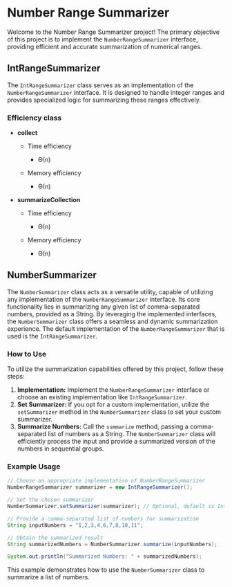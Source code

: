 # Number Range Summarizer

Welcome to the Number Range Summarizer project! The primary objective of this project is to implement the `NumberRangeSummarizer` interface, providing efficient and accurate summarization of numerical ranges.

## IntRangeSummarizer

The `IntRangeSummarizer` class serves as an implementation of the `NumberRangeSummarizer` interface. It is designed to handle integer ranges and provides specialized logic for summarizing these ranges effectively.

### Efficiency class

* __collect__
   * Time efficiency
      * &Theta;(n)

   * Memory efficiency
      * &Theta;(n)

* __summarizeCollection__
   * Time efficiency
      * &Theta;(n)

   * Memory efficiency
      * &Theta;(n)

## NumberSummarizer

The `NumberSummarizer` class acts as a versatile utility, capable of utilizing any implementation of the `NumberRangeSummarizer` interface. Its core functionality lies in summarizing any given list of comma-separated numbers, provided as a String. By leveraging the implemented interfaces, the `NumberSummarizer` class offers a seamless and dynamic summarization experience. The default implementation of the `NumberRangeSummarizer` that is used is the `IntRangeSummarizer`.

### How to Use

To utilize the summarization capabilities offered by this project, follow these steps:

1. **Implementation:** Implement the `NumberRangeSummarizer` interface or choose an existing implementation like `IntRangeSummarizer`.
2. **Set Summarizer:** If you opt for a custom implementation, utilize the `setSummarizer` method in the `NumberSummarizer` class to set your custom summarizer.
3. **Summarize Numbers:** Call the `summarize` method, passing a comma-separated list of numbers as a String. The `NumberSummarizer` class will efficiently process the input and provide a summarized version of the numbers in sequential groups.

### Example Usage

```java
// Choose an appropriate implementation of NumberRangeSummarizer
NumberRangeSummarizer summarizer = new IntRangeSummarizer();

// Set the chosen summarizer
NumberSummarizer.setSummarizer(summarizer); // Optional, default is IntRangeSummarizer()

// Provide a comma-separated list of numbers for summarization
String inputNumbers = "1,2,3,4,6,7,8,10,11";

// Obtain the summarized result
String summarizedNumbers = NumberSummarizer.summarize(inputNumbers);

System.out.println("Summarized Numbers: " + summarizedNumbers);
```

This example demonstrates how to use the `NumberSummarizer` class to summarize a list of numbers.